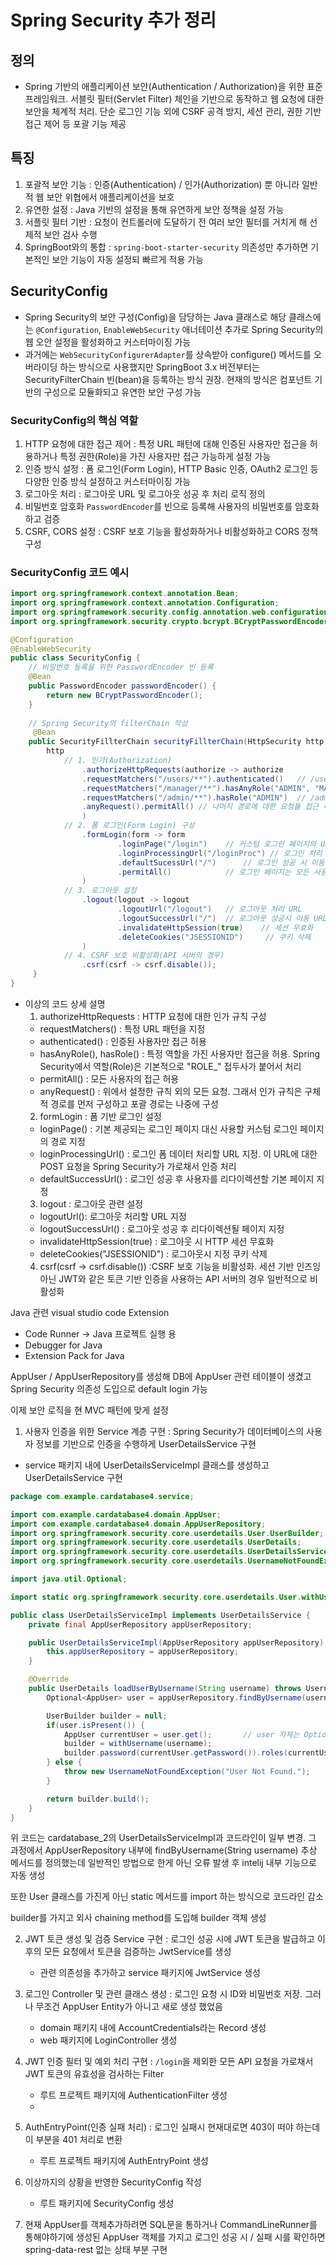 # Spring Security 추가 정리
## 정의 
- Spring 기반의 애플리케이션 보안(Authentication / Authorization)을 위한 표준 프레임워크. 서블릿 필터(Servlet Filter) 체인을 기반으로 동작하고 웹 요청에 대한 보안을 체계적 처리. 단순 로그인 기능 외에 CSRF 공격 방지, 세션 관리, 권한 기반 접근 제어 등 포괄 기능 제공

## 특징
1. 포괄적 보안 기능 : 인증(Authentication) / 인가(Authorization) 뿐 아니라 일반적 웹 보안 위협에서 애플리케이션을 보호
2. 유연한 설정 : Java 기반의 설정을 통해 유연하게 보안 정책을 설정 가능
3. 서플릿 필터 기반 : 요청이 컨트롤러에 도달하기 전 여러 보안 필터를 거치게 해 선제적 보안 검사 수행
4. SpringBoot와의 통합 : `spring-boot-starter-security` 의존성만 추가하면 기본적인 보안 기능이 자동 설정되 빠르게 적용 가능

## SecurityConfig
- Spring Security의 보안 구성(Config)을 담당하는 Java 클래스로 해당 클래스에는 `@Configuration`, `EnableWebSecurity` 애너테이션 추가로 Spring Security의 웹 오안 설정을 활성화하고 커스터마이징 가능
- 과거에는 `WebSecurityConfigurerAdapter`를 상속받아 configure() 메서드를 오버라이딩 하는 방식으로 사용했지만 SpringBoot 3.x 버전부터는 SecurityFilterChain 빈(bean)을 등록하는 방식 권장. 현재의 방식은 컴포넌트 기반의 구성으로 모듈화되고 유연한 보안 구성 가능

### SecurityConfig의 핵심 역할
1. HTTP 요청에 대한 접근 제어 : 특정 URL 패턴에 대해 인증된 사용자만 접근을 허용하거나 특정 권한(Role)을 가진 사용자만 접근 가능하게 설정 가능
2. 인증 방식 설정 : 폼 로그인(Form Login), HTTP Basic 인증, OAuth2 로그인 등 다양한 인증 방식 설정하고 커스터마이징 가능
3. 로그아웃 처리 : 로그아웃 URL 및 로그아웃 성공 후 처리 로직 정의
4. 비밀번호 암호화 `PasswordEncoder`를 빈으로 등록해 사용자의 비밀번호를 암호화하고 검증
5. CSRF, CORS 설정 : CSRF 보호 기능을 활성화하거나 비활성화하고 CORS 정책 구성

### SecurityConfig 코드 예시

```java
import org.springframework.context.annotation.Bean;
import org.springframework.context.annotation.Configuration;
import org.springframework.security.config.annotation.web.configuration.EnableWebSecurity;
import org.springframework.security.crypto.bcrypt.BCryptPasswordEncoder;

@Configuration
@EnableWebSecurity
public class SecurityConfig {
    // 비밀번호 등록을 위한 PasswordEncoder 빈 등록
    @Bean
    public PasswordEncoder passwordEncoder() {
        return new BCryptPasswordEncoder();
    }
    
    // Spring Security의 filterChain 작성
     @Bean
    public SecurityFillterChain securityFillterChain(HttpSecurity http) throws Exception {
        http
            // 1. 인가(Authorization)
                .authorizeHttpRequests(authorize -> authorize
                .requestMatchers("/users/**").authenticated()   // /users/**는 인증된 user만 가능\
                .requestMatchers("/manager/**").hasAnyRole("ADMIN", "MANAGER")  // /manager/** 경로는 role이 ADMIN이거나 MANAGER인 user만 가능
                .requestMatchers("/admin/**").hasRole("ADMIN")  // /admin/**는 role이 ADMIN인 user만 가능
                .anyRequest().permitAll() // 나머지 경로에 대한 요청들 접근 허용
                )
            // 2. 폼 로그인(Form Login) 구성
                .formLogin(form -> form
                        .loginPage("/login")    // 커스텀 로그인 페이지의 URL 지정
                        .loginProcessingUrl("/loginProc") // 로그인 처리 URL
                        .defaultSucessUrl("/")      // 로그인 성공 시 이동할 default URL
                        .permitAll()            // 로그인 페이지는 모든 사용자가 접근 가능
                )
            // 3. 로그아웃 설정
                .logout(logout -> logout
                        .logoutUrl("/logout")   // 로그아웃 처리 URL
                        .logoutSuccessUrl("/")  // 로그아웃 성공시 이동 URL
                        .invalidateHttpSession(true)    // 세션 무효화
                        .deleteCookies("JSESSIONID")     // 쿠키 삭제
                )
            // 4. CSRF 보호 비활성화(API 서버의 경우)
                .csrf(csrf -> csrf.disable());
     }
}
```
- 이상의 코드 상세 설명
  1. authorizeHttpRequests : HTTP 요청에 대한 인가 규칙 구성
    - requestMatchers() : 특정 URL 패턴을 지정
    - authenticated() : 인증된 사용자만 접근 허용
    - hasAnyRole(), hasRole() : 특정 역할을 가진 사용자만 접근을 허용. Spring Security에서 역할(Role)은 기본적으로 "ROLE_" 접두사가 붙어서 처리
    - permitAll() : 모든 사용자의 접근 허용
    - anyRequest() : 위에서 설정한 규칙 외의 모든 요청. 그래서 인가 규칙은 구체적 경로를 먼저 구성하고 포괄 경로는 나중에 구성
  2. formLogin : 폼 기반 로그인 설정
    - loginPage() : 기본 제공되는 로그인 페이지 대신 사용할 커스텀 로그인 페이지의 경로 지정
    - loginProcessingUrl() : 로그인 폼 데이터 처리할 URL 지정. 이 URL에 대한 POST 요청을 Spring Security가 가로채서 인증 처리
    - defaultSuccessUrl() : 로그인 성공 후 사용자를 리다이렉션할 기본 페이지 지정
  3. logout : 로그아웃 관련 설정
    - logoutUrl(): 로그아웃 처리할 URL 지정
    - logoutSuccessUrl() : 로그아웃 성공 후 리다이렉션될 페이지 지정
    - invalidateHttpSession(true) : 로그아웃 시 HTTP 세션 무효화
    - deleteCookies("JSESSIONID") : 로그아웃시 지정 쿠키 삭제
  4. csrf(csrf -> csrf.disable()) :CSRF 보호 기능을 비활성화. 세션 기반 인즈잉 아닌 JWT와 같은 토큰 기반 인증을 사용하는 API 서버의 경우 일반적으로 비활성화

Java 관련 visual studio code Extension

- Code Runner -> Java 프로젝트 실행 용
- Debugger for Java
- Extension Pack for Java

AppUser / AppUserRepository를 생성해 DB에 AppUser 관련 테이블이 생겼고 Spring Security 의존성 도입으로 default login 가능

이제 보안 로직을 현 MVC 패턴에 맞게 설정

1. 사용자 인증을 위한 Service 계층 구현 : Spring Security가 데이터베이스의 사용자 정보를 기반으로 인증을 수행하게 UserDetailsService 구현
  - service 패키지 내에 UserDetailsServiceImpl 클래스를 생성하고 UserDetailsService 구현
```java
package com.example.cardatabase4.service;

import com.example.cardatabase4.domain.AppUser;
import com.example.cardatabase4.domain.AppUserRepository;
import org.springframework.security.core.userdetails.User.UserBuilder;
import org.springframework.security.core.userdetails.UserDetails;
import org.springframework.security.core.userdetails.UserDetailsService;
import org.springframework.security.core.userdetails.UsernameNotFoundException;

import java.util.Optional;

import static org.springframework.security.core.userdetails.User.withUsername;

public class UserDetailsServiceImpl implements UserDetailsService {
    private final AppUserRepository appUserRepository;

    public UserDetailsServiceImpl(AppUserRepository appUserRepository) {
        this.appUserRepository = appUserRepository;
    }

    @Override
    public UserDetails loadUserByUsername(String username) throws UsernameNotFoundException {
        Optional<AppUser> user = appUserRepository.findByUsername(username);

        UserBuilder builder = null;
        if(user.isPresent()) {
            AppUser currentUser = user.get();       // user 자체는 Optional이고 AppUser가 아니다
            builder = withUsername(username);
            builder.password(currentUser.getPassword()).roles(currentUser.getRole());
        } else {
            throw new UsernameNotFoundException("User Not Found.");
        }

        return builder.build();
    }
}
```
위 코드는 cardatabase_2의 UserDetailsServiceImpl과 코드라인이 일부 변경. 그 과정에서 AppUserRepository 내부에 findByUsername(String username) 추상 메서드를 정의했는데 일반적인 방법으로 한게 아닌 오류 발생 후 intelij 내부 기능으로 자동 생성

또한 User 클래스를 가진게 아닌 static 메서드를 import 하는 방식으로 코드라인 감소

builder를 가지고 외사 chaining method를 도입해 builder 객체 생성


2. JWT 토큰 생성 및 검증 Service 구현 : 로그인 성공 시에 JWT 토큰을 발급하고 이후의 모든 요청에서 토큰을 검증하는 JwtService를 생성
   - 관련 의존성을 추가하고 service 패키지에 JwtService 생성

3. 로그인 Controller 및 관련 클래스 생성 : 로그인 요청 시 ID와 비밀번호 저장. 그러나 무조건 AppUser Entity가 아니고 새로 생성 했었음
   - domain 패키지 내에 AccountCredentials라는 Record 생성
   - web 패키지에 LoginController 생성

4. JWT 인증 필터 및 예외 처리 구현 : `/login`을 제외한 모든 API 요청을 가로채서 JWT 토큰의 유효성을 검사하는 Filter
   - 루트 프로젝트 패키지에 AuthenticationFilter 생성
   - 
5. AuthEntryPoint(인증 실패 처리) : 로그인 실패시 현재대로면 403이 떠야 하는데 이 부분을 401 처리로 변환
   - 루트 프로젝트 패키지에 AuthEntryPoint 생성

6. 이상까지의 상황을 반영한 SecurityConfig 작성
   - 루트 패키지에 SecurityConfig 생성

7. 현재 AppUser를 객체추가하려면 SQL문을 통하거나 CommandLineRunner를 통해야하기에 생성된 AppUser 객체를 가지고 로그인 성공 시 / 실패 시를 확인하면 spring-data-rest 없는 상태 부분 구현